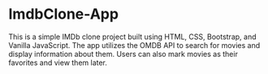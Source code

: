 # ImdbClone-App
This is a simple IMDb clone project built using HTML, CSS, Bootstrap, and Vanilla JavaScript. The app utilizes the OMDB API to search for movies and display information about them. Users can also mark movies as their favorites and view them later.
